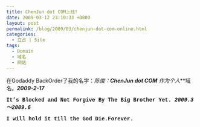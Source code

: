 ```yaml
---
title: ChenJun dot COM上线!
date: 2009-03-12 23:10:33 +0800
layout: post
permalink: /blog/2009/03/chenjun-dot-com-online.html
categories:
  - 立占 | Site
tags:
  - Domain
  - 域名
  - 网站
---
```

在Godaddy BackOrder了我的名字：*陈俊：***ChenJun dot COM** 作为***个人***域名。***2009-2-17***

<p style="font-family: Courier New;">
  <b>It&#8217;s Blocked and Not Forgive By The Big Brother Yet. <i>2009.3～2009.6</i></b>
</p>

<p style="font-family: Courier New;">
  <b>I will hold it till the God Die.Forever.<br /></b>
</p>